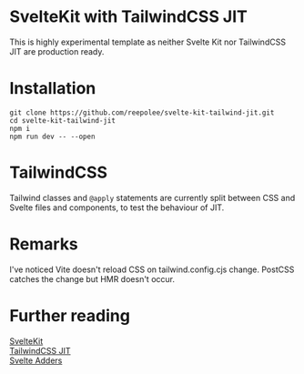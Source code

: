 # SvelteKit with TailwindCSS JIT

This is highly experimental template as neither Svelte Kit nor TailwindCSS JIT are production ready.

# Installation

```
git clone https://github.com/reepolee/svelte-kit-tailwind-jit.git
cd svelte-kit-tailwind-jit
npm i
npm run dev -- --open
```

# TailwindCSS

Tailwind classes and `@apply` statements are currently split between CSS and Svelte files and components, to test the behaviour of JIT.

# Remarks

I've noticed Vite doesn't reload CSS on tailwind.config.cjs change. PostCSS catches the change but HMR doesn't occur.

# Further reading

[SvelteKit](https://github.com/sveltejs/kit)  
[TailwindCSS JIT](https://github.com/tailwindlabs/tailwindcss-jit)  
[Svelte Adders](https://github.com/svelte-add/svelte-adders)
